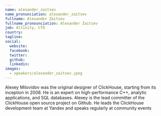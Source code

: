 ```yaml
---
name: alexander_zaitsev
name_pronunciation: alexander_zaitsev
fullname: Alexander Zaitsev
fullname_pronounciation: Alexander Zaitsev
job: Altinity, CTO
country: 
tagline: 
social:
  website: 
  facebook:
  twitter:
  github: 
  linkedin: 
images:
  - speakers/alexander_zaitsev.jpeg
---
```


Alexey Milovidov was the original designer of ClickHouse, starting from its inception in 2008. He is an expert on high-performance C++, analytic applications, and SQL databases. Alexey is the lead committer of the ClickHouse open source project on Github. He leads the ClickHouse development team at Yandex and speaks regularly at community events